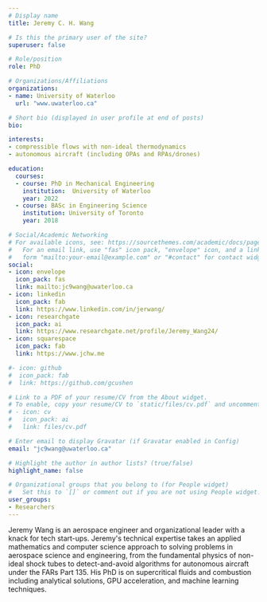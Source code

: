 ```yaml
---
# Display name
title: Jeremy C. H. Wang

# Is this the primary user of the site?
superuser: false

# Role/position
role: PhD

# Organizations/Affiliations
organizations:
- name: University of Waterloo
  url: "www.uwaterloo.ca"

# Short bio (displayed in user profile at end of posts)
bio:

interests:
- compressible flows with non-ideal thermodynamics
- autonomous aircraft (including OPAs and RPAs/drones)

education:
  courses:
  - course: PhD in Mechanical Engineering
    institution:  University of Waterloo
    year: 2022
  - course: BASc in Engineering Science
    institution: University of Toronto
    year: 2018

# Social/Academic Networking
# For available icons, see: https://sourcethemes.com/academic/docs/page-builder/#icons
#   For an email link, use "fas" icon pack, "envelope" icon, and a link in the
#   form "mailto:your-email@example.com" or "#contact" for contact widget.
social:
- icon: envelope
  icon_pack: fas
  link: mailto:jc9wang@uwaterloo.ca
- icon: linkedin
  icon_pack: fab
  link: https://www.linkedin.com/in/jerwang/
- icon: researchgate
  icon_pack: ai
  link: https://www.researchgate.net/profile/Jeremy_Wang24/
- icon: squarespace
  icon_pack: fab
  link: https://www.jchw.me

#- icon: github
#  icon_pack: fab
#  link: https://github.com/gcushen

# Link to a PDF of your resume/CV from the About widget.
# To enable, copy your resume/CV to `static/files/cv.pdf` and uncomment the lines below.
# - icon: cv
#   icon_pack: ai
#   link: files/cv.pdf

# Enter email to display Gravatar (if Gravatar enabled in Config)
email: "jc9wang@uwaterloo.ca"

# Highlight the author in author lists? (true/false)
highlight_name: false

# Organizational groups that you belong to (for People widget)
#   Set this to `[]` or comment out if you are not using People widget.
user_groups:
- Researchers
---
```


Jeremy Wang is an aerospace engineer and organizational leader with a knack for tech start-ups. Jeremy's technical expertise takes an applied mathematics and computer science approach to solving problems in aerospace science and engineering, from the fundamental physics of non-ideal shock tubes to detect-and-avoid algorithms for autonomous aircraft under the FARs Part 135. His PhD is on supercritical fluids and combustion including analytical solutions, GPU acceleration, and machine learning techniques.
